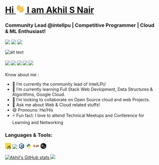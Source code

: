 # [Hi <img src="https://raw.githubusercontent.com/ABSphreak/ABSphreak/master/gifs/Hi.gif" width="30px"> I am Akhil S Nair](https://github.com/akhilsnair1047/)
### Community Lead @intellpu | Competitive Programmer | Cloud & ML Enthusiast!


[<img height="30" src="https://img.shields.io/badge/-Facebook-3b5998?style=flat-square&labelColor=3b5998&logo=facebook&logoColor=white" />][twitter]
[<img height="30" src = "https://img.shields.io/badge/-Instagram-D7008A?style=flat-square&labelColor=D7008A&logo=Instagram&logoColor=white">][Instagram] 
[<img height="30" src="https://img.shields.io/badge/linkedin-blue.svg?&style=for-the-badge&logo=linkedin&logoColor=white" />][LinkedIn]
<!-- 
![alt text](https://github.com/akhilsnair1047/akhilsnair1047/blob/main/404.gif)  -->

<!-- ![alt text](https://i2.wp.com/boingboing.net/wp-content/uploads/2014/05/zed-horse-b-800-.gif?resize=720%2C408)  -->
![alt text](https://storage.googleapis.com/gweb-uniblog-publish-prod/original_images/Social_dino-with-hat.gif) 

<!--[![Linkedin Badge](https://img.shields.io/badge/-akhilsnair1047-blue?style=flat-square&logo=Linkedin&logoColor=white&link=https://www.linkedin.com/in/akhil-s-nair-2a89b3190/)](https://www.linkedin.com/in/akhil-s-nair-2a89b3190/) 
[![Facebook Badge](https://img.shields.io/badge/-@akhilsnair1047-3b5998?style=flat-square&labelColor=3b5998&logo=facebook&logoColor=white&link=https://www.facebook.com/jonnalagadda.shivaram)](https://www.facebook.com/akhilsnair1047) [![Instagram Badge](https://img.shields.io/badge/-@__akhil_nair__-D7008A?style=flat-square&labelColor=D7008A&logo=Instagram&logoColor=white&link=https://www.instagram.com/__akhil_nair__)](https://www.instagram.com/__akhil_nair__/)[![Twitter Badge](https://img.shields.io/badge/-@akhilsnair1047-1ca0f1?style=flat-square&labelColor=1ca0f1&logo=twitter&logoColor=white&link=https://twitter.com/)](https://twitter.com/)  
**akhilsnair1047/akhilsnair1047** is a ✨ _special_ ✨ repository because its `README.md` (this file) appears on your GitHub profile. -->

 #### ![](https://img.shields.io/badge/Web%20Development-%3C%2F%3E-blueviolet) ![](https://img.shields.io/badge/JavaScript-%3C%2F%3E-yellow) ![](https://img.shields.io/badge/Python-%7C-0%2C%2022%2C%20100) ![](https://img.shields.io/badge/C++-%7C-yellowgreen) ![](https://img.shields.io/badge/Google%20Cloud-%7C-orange) 
 <!-- ![](https://img.shields.io/badge/Azure-%7C-blue)  -->

Know about me :

- 🔭 I’m currently the community lead of IntelLPU
- 🌱 I’m currently learning Full Stack Web Devlopment, Data Structures & Algorithms, Google Cloud.
- 👯 I’m looking to collaborate on Open Source cloud and web Projects.
- 💬 Ask me about Web & Cloud related stuffs!
- 😄 Pronouns: He/His
- ⚡ Fun fact: I love to attend Technical Meetups and Conference for Learning and Networking

### Languages & Tools:
<code><img height="20" src="https://raw.githubusercontent.com/github/explore/80688e429a7d4ef2fca1e82350fe8e3517d3494d/topics/javascript/javascript.png"></code>
<code><img height="20" src="https://upload.wikimedia.org/wikipedia/commons/thumb/1/10/CSS3_and_HTML5_logos_and_wordmarks.svg/791px-CSS3_and_HTML5_logos_and_wordmarks.svg.png"></code>
<code><img height="20" src="https://raw.githubusercontent.com/github/explore/80688e429a7d4ef2fca1e82350fe8e3517d3494d/topics/cpp/cpp.png"></code>
<code><img height="20" src="https://raw.githubusercontent.com/github/explore/80688e429a7d4ef2fca1e82350fe8e3517d3494d/topics/python/python.png"></code>
<code><img height="20" src="https://raw.githubusercontent.com/github/explore/80688e429a7d4ef2fca1e82350fe8e3517d3494d/topics/git/git.png"></code>
<code><img height="20" src="https://raw.githubusercontent.com/github/explore/80688e429a7d4ef2fca1e82350fe8e3517d3494d/topics/terminal/terminal.png"></code>

[![Akhil's GitHub stats](https://github-readme-stats.vercel.app/api?username=akhilsnair1047&count_private=true&theme=radical&hide=issues&show_icons=true)
](https://github-readme-stats.vercel.app/api?username=akhilsnair1047&count_private=true&theme=radical&hide=issues&show_icons=true)
<img src="https://i2.wp.com/boingboing.net/wp-content/uploads/2014/05/zed-horse-b-800-.gif" width="300"  />


<!-- [![Top Langs](https://github-readme-stats.vercel.app/api/top-langs/?username=anuraghazra&layout=compact)](https://github.com/anuraghazra/github-readme-stats) -->

[twitter]: https://twitter.com/__akhil_nair__
[youtube]: https://youtube.com/akhilsnair1047
[gmail]: https://akhilsnair1047@gmail.com
[linkedin]: https://www.linkedin.com/in/akhil-s-nair-2a89b3190/
[Facebook]: https://www.facebook.com/akhilsnair1047
[Instagram]: https://www.instagram.com/__akhil_nair__/





